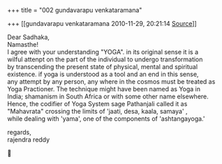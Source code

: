 +++
title = "002 gundavarapu venkataramana"

+++
[[gundavarapu venkataramana	2010-11-29, 20:21:14 [Source](https://groups.google.com/g/bvparishat/c/BIep3KDMUKc)]]



Dear Sadhaka,  
Namasthe!  
I agree with your understanding "YOGA". in its original sense it is a  
wilful attenpt on the part of the individual to undergo transformation  
by transcending the present state of physical, mental and spiritual  
existence. if yoga is understood as a tool and an end in this sense,  
any attempt by any person, any where in the cosmos must be treated as  
Yoga Practioner. The technique might have been named as Yoga in  
India; shamanism in South Africa or with some other name elsewhere.  
Hence, the codifier of Yoga System sage Pathanjali called it as  
"Mahavrata" crossing the limits of 'jaati, desa, kaala, samaya' ,  
while dealing with 'yama', one of the components of 'ashtangayoga.'

regards,  
rajendra reddy



